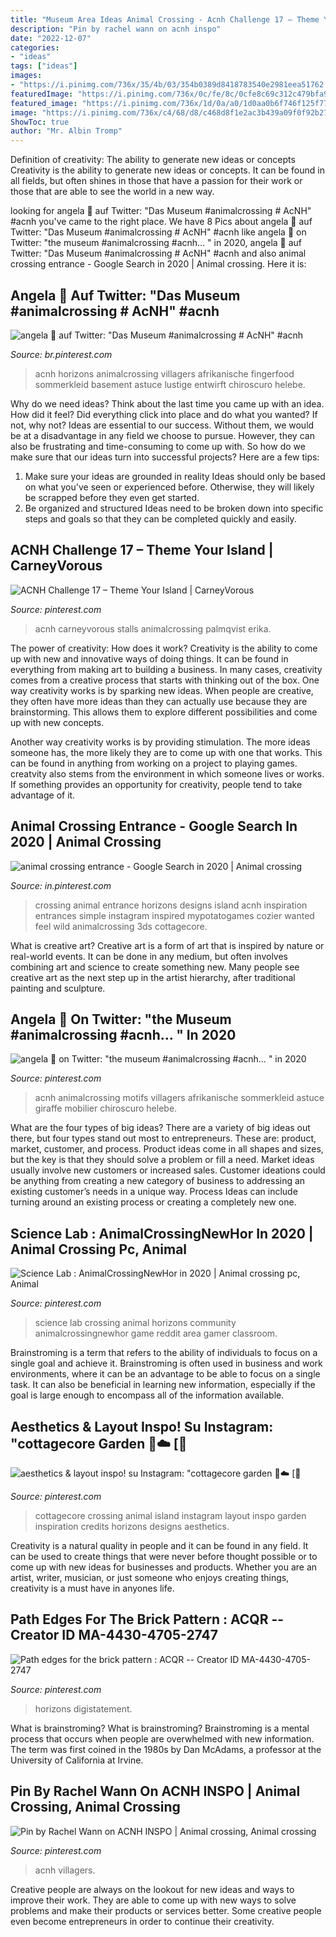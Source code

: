 ```yaml
---
title: "Museum Area Ideas Animal Crossing - Acnh Challenge 17 – Theme Your Island"
description: "Pin by rachel wann on acnh inspo"
date: "2022-12-07"
categories:
- "ideas"
tags: ["ideas"]
images:
- "https://i.pinimg.com/736x/35/4b/03/354b0389d8418783540e2981eea51762.jpg"
featuredImage: "https://i.pinimg.com/736x/0c/fe/8c/0cfe8c69c312c479bfa9ce752eecb0b2.jpg"
featured_image: "https://i.pinimg.com/736x/1d/0a/a0/1d0aa0b6f746f125f77d3f1d65d6030f.jpg"
image: "https://i.pinimg.com/736x/c4/68/d8/c468d8f1e2ac3b439a09f0f92b273063.jpg"
ShowToc: true
author: "Mr. Albin Tromp"
---
```



Definition of creativity: The ability to generate new ideas or concepts
Creativity is the ability to generate new ideas or concepts. It can be found in all fields, but often shines in those that have a passion for their work or those that are able to see the world in a new way.

	

		
looking for angela 💮 auf Twitter: &quot;Das Museum #animalcrossing # AcNH&quot; #acnh you've came to the right place. We have 8 Pics about angela 💮 auf Twitter: &quot;Das Museum #animalcrossing # AcNH&quot; #acnh like angela 💮 on Twitter: &quot;the museum #animalcrossing #acnh… &quot; in 2020, angela 💮 auf Twitter: &quot;Das Museum #animalcrossing # AcNH&quot; #acnh and also animal crossing entrance - Google Search in 2020 | Animal crossing. Here it is:
		
    
## Angela 💮 Auf Twitter: &quot;Das Museum #animalcrossing # AcNH&quot; #acnh

<img loading=lazy src="https://i.pinimg.com/736x/50/de/60/50de60a2196080d245a6f632016f93a2.jpg" onerror="this.onerror=null;this.src='https://tse3.mm.bing.net/th?id=OIP.5QpJ4uLA1MYDcFktA8eBaQHaEK&amp;pid=15.1';" alt="angela 💮 auf Twitter: &quot;Das Museum #animalcrossing # AcNH&quot; #acnh">

_Source: br.pinterest.com_

>acnh horizons animalcrossing villagers afrikanische fingerfood sommerkleid basement astuce lustige entwirft chiroscuro helebe. 

	

Why do we need ideas?
Think about the last time you came up with an idea. How did it feel? Did everything click into place and do what you wanted? If not, why not?
Ideas are essential to our success. Without them, we would be at a disadvantage in any field we choose to pursue. However, they can also be frustrating and time-consuming to come up with. So how do we make sure that our ideas turn into successful projects? Here are a few tips: 

1) Make sure your ideas are grounded in reality 
Ideas should only be based on what you've seen or experienced before. Otherwise, they will likely be scrapped before they even get started. 
2) Be organized and structured 
Ideas need to be broken down into specific steps and goals so that they can be completed quickly and easily.

    
## ACNH Challenge 17 – Theme Your Island | CarneyVorous

<img loading=lazy src="https://i.pinimg.com/736x/0c/fe/8c/0cfe8c69c312c479bfa9ce752eecb0b2.jpg" onerror="this.onerror=null;this.src='https://tse4.mm.bing.net/th?id=OIP.NGbW78pGHvdzSRqGfXN-wQHaIB&amp;pid=15.1';" alt="ACNH Challenge 17 – Theme Your Island | CarneyVorous">

_Source: pinterest.com_

>acnh carneyvorous stalls animalcrossing palmqvist erika. 

	

The power of creativity: How does it work?
Creativity is the ability to come up with new and innovative ways of doing things. It can be found in everything from making art to building a business. In many cases, creativity comes from a creative process that starts with thinking out of the box.
One way creativity works is by sparking new ideas. When people are creative, they often have more ideas than they can actually use because they are brainstorming. This allows them to explore different possibilities and come up with new concepts.

Another way creativity works is by providing stimulation. The more ideas someone has, the more likely they are to come up with one that works. This can be found in anything from working on a project to playing games. creatvity also stems from the environment in which someone lives or works. If something provides an opportunity for creativity, people tend to take advantage of it.

    
## Animal Crossing Entrance - Google Search In 2020 | Animal Crossing

<img loading=lazy src="https://i.pinimg.com/736x/90/47/81/9047811810ddf9911be6dce13dbb9dd5.jpg" onerror="this.onerror=null;this.src='https://tse1.mm.bing.net/th?id=OIP.LxWvYxcv0XglOVCRKkIvHAHaEK&amp;pid=15.1';" alt="animal crossing entrance - Google Search in 2020 | Animal crossing">

_Source: in.pinterest.com_

>crossing animal entrance horizons designs island acnh inspiration entrances simple instagram inspired mypotatogames cozier wanted feel wild animalcrossing 3ds cottagecore. 

	

What is creative art?
Creative art is a form of art that is inspired by nature or real-world events. It can be done in any medium, but often involves combining art and science to create something new. Many people see creative art as the next step up in the artist hierarchy, after traditional painting and sculpture.

    
## Angela 💮 On Twitter: &quot;the Museum #animalcrossing #acnh… &quot; In 2020

<img loading=lazy src="https://i.pinimg.com/736x/db/15/b1/db15b172bb6f9801ca14e0dd05048935.jpg" onerror="this.onerror=null;this.src='https://tse2.mm.bing.net/th?id=OIP.ioBD06fiQuvvB3T23abG1AHaEK&amp;pid=15.1';" alt="angela 💮 on Twitter: &quot;the museum #animalcrossing #acnh… &quot; in 2020">

_Source: pinterest.com_

>acnh animalcrossing motifs villagers afrikanische sommerkleid astuce giraffe mobilier chiroscuro helebe. 

	

What are the four types of big ideas?
There are a variety of big ideas out there, but four types stand out most to entrepreneurs. These are: product, market, customer, and process. Product ideas come in all shapes and sizes, but the key is that they should solve a problem or fill a need. Market ideas usually involve new customers or increased sales. Customer ideations could be anything from creating a new category of business to addressing an existing customer’s needs in a unique way. Process Ideas can include turning around an existing process or creating a completely new one.

    
## Science Lab : AnimalCrossingNewHor In 2020 | Animal Crossing Pc, Animal

<img loading=lazy src="https://i.pinimg.com/736x/c4/68/d8/c468d8f1e2ac3b439a09f0f92b273063.jpg" onerror="this.onerror=null;this.src='https://tse1.mm.bing.net/th?id=OIP._i31zfdpgGhXCuFOORoIGQHaEK&amp;pid=15.1';" alt="Science Lab : AnimalCrossingNewHor in 2020 | Animal crossing pc, Animal">

_Source: pinterest.com_

>science lab crossing animal horizons community animalcrossingnewhor game reddit area gamer classroom. 

	

Brainstroming is a term that refers to the ability of individuals to focus on a single goal and achieve it. Brainstroming is often used in business and work environments, where it can be an advantage to be able to focus on a single task. It can also be beneficial in learning new information, especially if the goal is large enough to encompass all of the information available.

    
## Aesthetics &amp; Layout Inspo! Su Instagram: &quot;cottagecore Garden 🍃☁️ [🌻

<img loading=lazy src="https://i.pinimg.com/736x/1d/0a/a0/1d0aa0b6f746f125f77d3f1d65d6030f.jpg" onerror="this.onerror=null;this.src='https://tse4.mm.bing.net/th?id=OIP.acBdVyt6VU3sghlBb6nh8QHaHa&amp;pid=15.1';" alt="aesthetics &amp; layout inspo! su Instagram: &quot;cottagecore garden 🍃☁️ [🌻">

_Source: pinterest.com_

>cottagecore crossing animal island instagram layout inspo garden inspiration credits horizons designs aesthetics. 

	

Creativity is a natural quality in people and it can be found in any field. It can be used to create things that were never before thought possible or to come up with new ideas for businesses and products. Whether you are an artist, writer, musician, or just someone who enjoys creating things, creativity is a must have in anyones life.

    
## Path Edges For The Brick Pattern : ACQR -- Creator ID MA-4430-4705-2747

<img loading=lazy src="https://i.pinimg.com/736x/35/4b/03/354b0389d8418783540e2981eea51762.jpg" onerror="this.onerror=null;this.src='https://tse1.mm.bing.net/th?id=OIP.ymQrmB8X2OFDENszao_sqwHaEK&amp;pid=15.1';" alt="Path edges for the brick pattern : ACQR -- Creator ID MA-4430-4705-2747">

_Source: pinterest.com_

>horizons digistatement. 

	

What is brainstroming?
What is brainstroming? Brainstroming is a mental process that occurs when people are overwhelmed with new information. The term was first coined in the 1980s by Dan McAdams, a professor at the University of California at Irvine.

    
## Pin By Rachel Wann On ACNH INSPO | Animal Crossing, Animal Crossing

<img loading=lazy src="https://i.pinimg.com/originals/0c/3b/15/0c3b1556a5f61c7eb0548899c6f4988d.jpg" onerror="this.onerror=null;this.src='https://tse1.mm.bing.net/th?id=OIP.1dghoJ4An4CsgcRf_tZYbgHaEK&amp;pid=15.1';" alt="Pin by Rachel Wann on ACNH INSPO | Animal crossing, Animal crossing">

_Source: pinterest.com_

>acnh villagers. 

	

Creative people are always on the lookout for new ideas and ways to improve their work. They are able to come up with new ways to solve problems and make their products or services better. Some creative people even become entrepreneurs in order to continue their creativity.

